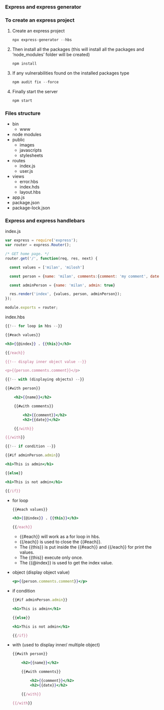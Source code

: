 ### Express and express generator

### To create an express project

1. Create an express project
    
    ```jsx
    npx express-generator --hbs
    ```
    
2. Then install all the packages (this will install all the packages and ‘node_modules’ folder will be created)
    
    ```jsx
    npm install
    ```
    
3. If any vulnerabilities found on the installed packages type
    
    ```jsx
    npm audit fix --force
    ```
    
4. Finally start the server
    
    ```jsx
    npm start
    ```

### Files structure

- bin
    - www
- node modules
- public
    - images
    - javascripts
    - stylesheets
- routes
    - index.js
    - user.js
- views
    - error.hbs
    - index.hds
    - layout.hbs
- app.js
- package.json
- package-lock.json


### Express and express handlebars

index.js

```jsx
var express = require('express');
var router = express.Router();

/* GET home page. */
router.get('/', function(req, res, next) {

  const values = ['milan', 'milosh']

  const person = {name: 'milan', comments:{comment: 'my comment', date: '17/02/2024'}}

  const adminPerson = {name: 'milan', admin: true}

  res.render('index', {values, person, adminPerson});
});

module.exports = router;
```

index.hbs

```jsx
{{!-- for loop in hbs --}}

{{#each values}}

<h3>{{@index}} . {{this}}</h3>

{{/each}}

{{!-- display inner object value --}}

<p>{{person.comments.comment}}</p>

{{!-- with (displaying objects) --}}

{{#with person}}

    <h2>{{name}}</h2>

    {{#with comments}}

        <h2>{{comment}}</h2>
        <h2>{{date}}</h2>

    {{/with}}

{{/with}}

{{!-- if condition --}}

{{#if adminPerson.admin}}

<h1>This is admin</h1>

{{else}}

<h1>This is not admin</h1>

{{/if}}
```

- for loop
    
    ```jsx
    {{#each values}}
    
    <h3>{{@index}} . {{this}}</h3>
    
    {{/each}}
    ```
    
    - {{#each}} will work as a for loop in hbs.
    - {{/each}} is used to close the {{#each}}.
    - The {{this}} is put inside the {{#each}} and {{/each}} for print the values.
    - The {{this}} execute only once.
    - The {{@index}} is used to get the index value.

- object (display object value)
    
    ```jsx
    <p>{{person.comments.comment}}</p>
    ```
    
- if condition
    
    ```jsx
    {{#if adminPerson.admin}}
    
    <h1>This is admin</h1>
    
    {{else}}
    
    <h1>This is not admin</h1>
    
    {{/if}}
    ```
    
- with (used to display inner/ multiple object)
    
    ```jsx
    {{#with person}}
    
        <h2>{{name}}</h2>
    
        {{#with comments}}
    
            <h2>{{comment}}</h2>
            <h2>{{date}}</h2>
    
        {{/with}}
    
    {{/with}}
    ```

